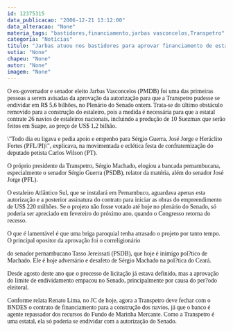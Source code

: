 ```yaml
---
id: 12375315
data_publicacao: "2006-12-21 13:12:00"
data_alteracao: "None"
materia_tags: "bastidores,financiamento,jarbas vasconcelos,Transpetro"
categoria: "Notícias"
titulo: "Jarbas atuou nos bastidores para aprovar financiamento de estaleiros da Transpetro"
sutia: "None"
chapeu: "None"
autor: "None"
imagem: "None"
---
```

<p><P><FONT face=Verdana>O ex-governador e senador eleito Jarbas Vasconcelos (PMDB) foi uma das primeiras pessoas a serem avisadas da aprovação da autorização para que a Transpetro pudesse se endividar em R$ 5,6 bilhões, no Plenário do Senado ontem. Trata-se do último obstáculo removido para a construção do estaleiro, pois a medida é necessária para que a estatal contrate 26 navios de estaleiros nacionais, incluindo a produção de 10 Suezmax que serão feitos em Suape, ao preço de US$ 1,2 bilhão.</FONT></P></p>
<p><P><FONT face=Verdana>\"Todo dia eu ligava e pedia apoio e empenho para Sérgio Guerra, José Jorge e Heráclito Fortes (PFL/PI)\", explicava, na movimentada e eclética festa de confraternização do deputado petista Carlos Wilson (PT).</FONT></P></p>
<p><P><FONT face=Verdana>O próprio presidente da Transpetro, Sérgio Machado, elogiou a bancada pernambucana, especialmente o senador Sérgio Guerra (PSDB), relator da matéria, além do senador José Jorge (PFL).</FONT></P></p>
<p><P><FONT face=Verdana>O estaleiro Atlântico Sul, que se instalará em Pernambuco, aguardava apenas esta autorização e a posterior assinatura do contrato para iniciar as obras do empreendimento de US$ 220 milhões. Se o projeto não fosse votado até hoje no plenário do Senado, só poderia ser apreciado em fevereiro do próximo ano, quando o Congresso retorna do recesso.</FONT></P></p>
<p><P><FONT face=Verdana>O que é lamentável é que uma briga paroquial tenha atrasado o projeto por tanto tempo. O principal opositor da aprovação foi o correligionário</p>
<p> do senador pernambucano Tasso Jereissati (PSDB), que hoje é inimigo pol?tico de Machado. Ele é hoje adversário e desafeto de Sérgio Machado na pol?tica do Ceará.</FONT></P></p>
<p><P><FONT face=Verdana>Desde agosto deste ano que o processo de licitação já estava definido, mas a aprovação do limite de endividamento empacou no Senado, principalmente por causa do per?odo eleitoral. </FONT></P></p>
<p><P><FONT face=Verdana>Conforme relata Renato Lima, no JC de hoje, agora a Transpetro deve fechar com o BNDES o contrato de financiamento para a construção dos navios, já que o banco é agente repassador dos recursos do Fundo de Marinha Mercante. Como a Transpetro é uma estatal, ela só poderia se endividar com a autorização do Senado.</FONT></P> </p>
